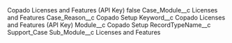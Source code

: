 <?xml version="1.0" encoding="UTF-8"?>
<CustomMetadata xmlns="http://soap.sforce.com/2006/04/metadata" xmlns:xsi="http://www.w3.org/2001/XMLSchema-instance" xmlns:xsd="http://www.w3.org/2001/XMLSchema">
    <label>Copado Licenses and Features (API Key)</label>
    <protected>false</protected>
    <values>
        <field>Case_Module__c</field>
        <value xsi:type="xsd:string">Licenses and Features</value>
    </values>
    <values>
        <field>Case_Reason__c</field>
        <value xsi:type="xsd:string">Copado Setup</value>
    </values>
    <values>
        <field>Keyword__c</field>
        <value xsi:type="xsd:string">Copado Licenses and Features (API Key)</value>
    </values>
    <values>
        <field>Module__c</field>
        <value xsi:type="xsd:string">Copado Setup</value>
    </values>
    <values>
        <field>RecordTypeName__c</field>
        <value xsi:type="xsd:string">Support_Case</value>
    </values>
    <values>
        <field>Sub_Module__c</field>
        <value xsi:type="xsd:string">Licenses and Features</value>
    </values>
</CustomMetadata>

